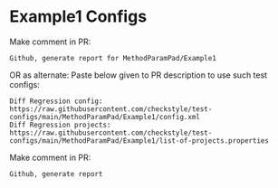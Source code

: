 # Example1 Configs
Make comment in PR:
```
Github, generate report for MethodParamPad/Example1
```
OR as alternate:
Paste below given to PR description to use such test configs:
```
Diff Regression config: https://raw.githubusercontent.com/checkstyle/test-configs/main/MethodParamPad/Example1/config.xml
Diff Regression projects: https://raw.githubusercontent.com/checkstyle/test-configs/main/MethodParamPad/Example1/list-of-projects.properties
```
Make comment in PR:
```
Github, generate report
```
